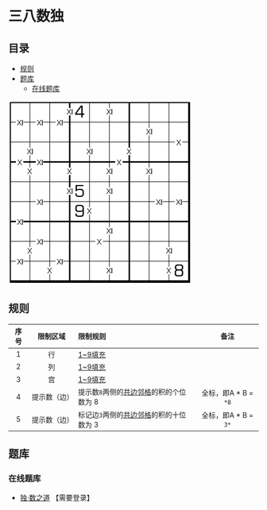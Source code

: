 # 三八数独
<!-- START doctoc generated TOC please keep comment here to allow auto update -->
<!-- DON'T EDIT THIS SECTION, INSTEAD RE-RUN doctoc TO UPDATE -->
## 目录

- [规则](#%E8%A7%84%E5%88%99)
- [题库](#%E9%A2%98%E5%BA%93)
  - [在线题库](#%E5%9C%A8%E7%BA%BF%E9%A2%98%E5%BA%93)

<!-- END doctoc generated TOC please keep comment here to allow auto update -->

![题](../../../../../images/sudoku/XI数独.png)

## 规则

| 序号  |  限制区域  | 限制规则                     |        备注        |
|:---:|:------:|:-------------------------|:----------------:|
|  1  |   行    | [1~9填充]                  |                  |
|  2  |   列    | [1~9填充]                  |                  |
|  3  |   宫    | [1~9填充]                  |                  |
|  4  | 提示数（边） | 提示数`8`两侧的[共边邻格]的积的个位数为 8 | 全标，即A * B = `*8` |
|  5  | 提示数（边） | 标记边`3`两侧的[共边邻格]的积的十位数为 3 | 全标，即A * B = `3*` |

## 题库

### 在线题库

- [独·数之道](http://www.sudokufans.org.cn/lx/game.index.php?type=38) 【需要登录】

[1~9填充]: ../../../../../rules/rules.md#1to9填充
[共边邻格]: ../../../../../rules/rules.md#共边邻格
